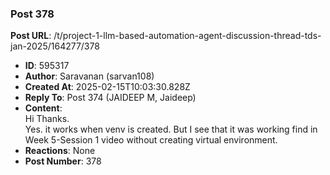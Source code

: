 ### Post 378
**Post URL**: /t/project-1-llm-based-automation-agent-discussion-thread-tds-jan-2025/164277/378
- **ID**: 595317
- **Author**: Saravanan (sarvan108)
- **Created At**: 2025-02-15T10:03:30.828Z
- **Reply To**: Post 374 (JAIDEEP M, Jaideep)
- **Content**:  
  Hi Thanks.<br>
Yes. it works when venv is created. But I see that it was working find in Week 5-Session 1 video without creating virtual environment.
- **Reactions**: None
- **Post Number**: 378

